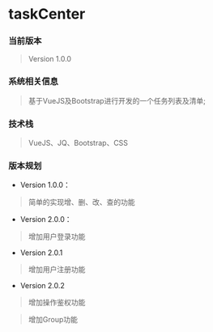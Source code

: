 # taskCenter

### 当前版本

>Version 1.0.0

### 系统相关信息

> 基于VueJS及Bootstrap进行开发的一个任务列表及清单;

### 技术栈

> VueJS、JQ、Bootstrap、CSS

### 版本规划

* Version 1.0.0：

> 简单的实现增、删、改、查的功能
  
* Version 2.0.0：

> 增加用户登录功能
  
* Version 2.0.1

> 增加用户注册功能
  
* Version 2.0.2

> 增加操作鉴权功能
  
> 增加Group功能
